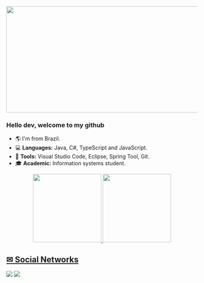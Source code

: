<img height="280" width="820" src="https://user-images.githubusercontent.com/70352508/161601004-f6d9d450-2bfd-4e2d-85dd-b1155dd832f4.gif">

### Hello dev, welcome to my github
- 🌎 I'm from Brazil.
- 💻 **Languages:** Java, C#, TypeScript and JavaScript.
- 🔧 **Tools:** Visual Studio Code, Eclipse, Spring Tool, Git.
- 🎓 **Academic:** Information systems student.

<div align="center">
  <a href="https://github.com/MathLopes1">
  <img height="180em" src="https://github-readme-stats.vercel.app/api?username=MathLopes1&show_icons=true&include_all_commits=true&count_private=true"/>
  <img height="180em" src="https://github-readme-stats.vercel.app/api/top-langs/?username=MathLopes1&layout=compact&langs_count=7"/>
</div>
  
  
## ✉ Social Networks
 
<div> 
  <a href = "mailto:iamatheuslopes@gmail.com"><img src="https://img.shields.io/badge/-Gmail-%23333?style=for-the-badge&logo=gmail&logoColor=white" target="_blank"></a>
  <a href="https://www.linkedin.com/in/maths-lopes/" target="_blank"><img src="https://img.shields.io/badge/-LinkedIn-%230077B5?style=for-the-badge&logo=linkedin&logoColor=white" target="_blank"></a> 
 
</div>
